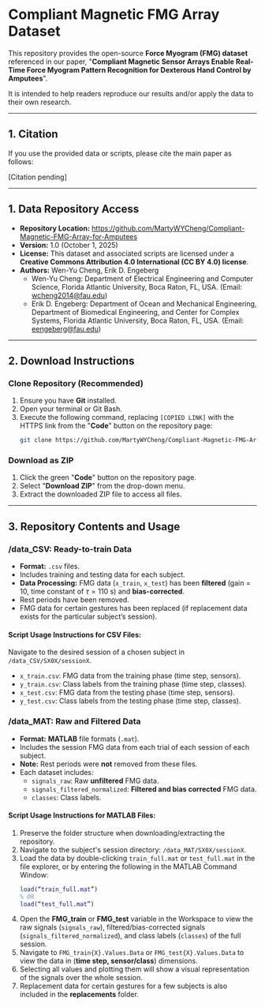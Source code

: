 # Compliant Magnetic FMG Array Dataset

This repository provides the open-source **Force Myogram (FMG) dataset** referenced in our paper, "**Compliant Magnetic Sensor Arrays Enable Real-Time Force Myogram Pattern Recognition for Dexterous Hand Control by Amputees**".

It is intended to help readers reproduce our results and/or apply the data to their own research.

---

## 1. Citation

If you use the provided data or scripts, please cite the main paper as follows:

[Citation pending]

---

## 1. Data Repository Access

* **Repository Location:** https://github.com/MartyWYCheng/Compliant-Magnetic-FMG-Array-for-Amputees
* **Version:** 1.0 (October 1, 2025)
* **License:** This dataset and associated scripts are licensed under a **Creative Commons Attribution 4.0 International (CC BY 4.0) license**.
* **Authors:** Wen-Yu Cheng, Erik D. Engeberg
    * Wen-Yu Cheng: Department of Electrical Engineering and Computer Science, Florida Atlantic University, Boca Raton, FL, USA. (Email: wcheng2014@fau.edu)
    * Erik D. Engeberg: Department of Ocean and Mechanical Engineering, Department of Biomedical Engineering, and Center for Complex Systems, Florida Atlantic University, Boca Raton, FL, USA. (Email: eengeberg@fau.edu)

---

## 2. Download Instructions

### Clone Repository (Recommended)

1.  Ensure you have **Git** installed.
2.  Open your terminal or Git Bash.
3.  Execute the following command, replacing `[COPIED LINK]` with the HTTPS link from the "**Code**" button on the repository page:
    ```bash
    git clone https://github.com/MartyWYCheng/Compliant-Magnetic-FMG-Array-for-Amputees.git
    ```

### Download as ZIP

1.  Click the green "**Code**" button on the repository page.
2.  Select "**Download ZIP**" from the drop-down menu.
3.  Extract the downloaded ZIP file to access all files.

---

## 3. Repository Contents and Usage

### /data\_CSV: Ready-to-train Data

* **Format:** `.csv` files.
* Includes training and testing data for each subject.
* **Data Processing:** FMG data (`x_train`, `x_test`) has been **filtered** (gain = 10, time constant of $\tau=110$ s) and **bias-corrected**.
* Rest periods have been removed.
* FMG data for certain gestures has been replaced (if replacement data exists for the particular subject’s session).

#### Script Usage Instructions for CSV Files:

Navigate to the desired session of a chosen subject in `/data_CSV/SX0X/sessionX`.

* `x_train.csv`: FMG data from the training phase (time step, sensors).
* `y_train.csv`: Class labels from the training phase (time step, classes).
* `x_test.csv`: FMG data from the testing phase (time step, sensors).
* `y_test.csv`: Class labels from the testing phase (time step, classes).

### /data\_MAT: Raw and Filtered Data

* **Format:** **MATLAB** file formats (`.mat`).
* Includes the session FMG data from each trial of each session of each subject.
* **Note:** Rest periods were **not** removed from these files.
* Each dataset includes:
    * `signals_raw`: Raw **unfiltered** FMG data.
    * `signals_filtered_normalized`: **Filtered and bias corrected** FMG data.
    * `classes`: Class labels.

#### Script Usage Instructions for MATLAB Files:

1.  Preserve the folder structure when downloading/extracting the repository.
2.  Navigate to the subject's session directory: `/data_MAT/SX0X/sessionX`.
3.  Load the data by double-clicking `train_full.mat` or `test_full.mat` in the file explorer, or by entering the following in the MATLAB Command Window:
    ```matlab
    load(“train_full.mat”)
    % OR
    load(“test_full.mat”)
    ```
4.  Open the **FMG\_train** or **FMG\_test** variable in the Workspace to view the raw signals (`signals_raw`), filtered/bias-corrected signals (`signals_filtered_normalized`), and class labels (`classes`) of the full session.
5.  Navigate to `FMG_train{X}.Values.Data` or `FMG_test{X}.Values.Data` to view the data in (**time step, sensor/class**) dimensions.
6.  Selecting all values and plotting them will show a visual representation of the signals over the whole session.
7.  Replacement data for certain gestures for a few subjects is also included in the **replacements** folder.



